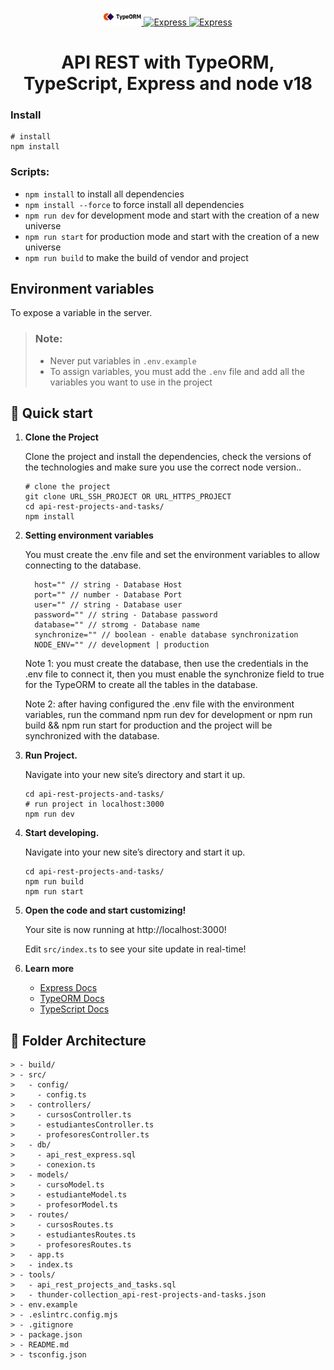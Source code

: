<p align="center">
  <a href="https://typeorm.io/">
    <img alt="TypeORM" src="https://raw.githubusercontent.com/typeorm/typeorm/master/resources/logo_big.png" width="60" />
  </a>
  <a href="https://expressjs.com">
    <img alt="Express" src="https://avatars.githubusercontent.com/u/5658226?s=60&v=4" width="30" />
  </a>
  <a href="https://www.typescriptlang.org">
    <img alt="Express" src="https://www.typescriptlang.org/favicon-32x32.png" width="30" />
  </a>
</p>
<h1 align="center">
  API REST with TypeORM, TypeScript, Express and node v18 
</h1>

### Install

  ```shell
  # install
  npm install
  ```

### Scripts:
- `npm install` to install all dependencies
- `npm install --force` to force install all dependencies
- `npm run dev` for development mode and start with the creation of a new universe
- `npm run start` for production mode and start with the creation of a new universe
- `npm run build` to make the build of vendor and project

## Environment variables
To expose a variable in the server.

> ### Note:
> - Never put variables in `.env.example`
> - To assign variables, you must add the `.env` file and add all the variables you want to use in the project

## 🚀 Quick start

1.  **Clone the Project**

    Clone the project and install the dependencies, check the versions of the technologies and make sure you use the correct node version..

    ```shell
    # clone the project
    git clone URL_SSH_PROJECT OR URL_HTTPS_PROJECT
    cd api-rest-projects-and-tasks/
    npm install
    ```
2.  **Setting environment variables**

    You must create the .env file and set the environment variables to allow connecting to the database.

    ```shell
      host="" // string - Database Host
      port="" // number - Database Port
      user="" // string - Database user
      password="" // string - Database password
      database="" // stromg - Database name
      synchronize="" // boolean - enable database synchronization 
      NODE_ENV="" // development | production
    ```
    Note 1: you must create the database, then use the credentials in the .env file to connect it, then you must enable the synchronize field to true for the TypeORM to create all the tables in the database.
    
    Note 2: after having configured the .env file with the environment variables, run the command npm run dev for development or npm run build && npm run start for production and the project will be synchronized with the database.
    
4.  **Run Project.**

    Navigate into your new site’s directory and start it up. 

    ```shell
    cd api-rest-projects-and-tasks/
    # run project in localhost:3000
    npm run dev
    ```

5.  **Start developing.**

    Navigate into your new site’s directory and start it up.

    ```shell
    cd api-rest-projects-and-tasks/
    npm run build
    npm run start
    ```

6.  **Open the code and start customizing!**

    Your site is now running at http://localhost:3000!

    Edit `src/index.ts` to see your site update in real-time!

7.  **Learn more**

    - [Express Docs](https://expressjs.com/es/guide/routing.html)
    - [TypeORM Docs](https://typeorm.io/)
    - [TypeScript Docs](https://www.typescriptlang.org/)

## 🚀 Folder Architecture
  ```shell
  > - build/
  > - src/
  >   - config/
  >     - config.ts
  >   - controllers/
  >     - cursosController.ts
  >     - estudiantesController.ts
  >     - profesoresController.ts
  >   - db/
  >     - api_rest_express.sql
  >     - conexion.ts
  >   - models/
  >     - cursoModel.ts
  >     - estudianteModel.ts
  >     - profesorModel.ts
  >   - routes/
  >     - cursosRoutes.ts
  >     - estudiantesRoutes.ts
  >     - profesoresRoutes.ts
  >   - app.ts
  >   - index.ts
  > - tools/
  >   - api_rest_projects_and_tasks.sql
  >   - thunder-collection_api-rest-projects-and-tasks.json
  > - env.example
  > - .eslintrc.config.mjs
  > - .gitignore
  > - package.json
  > - README.md
  > - tsconfig.json
  ```
